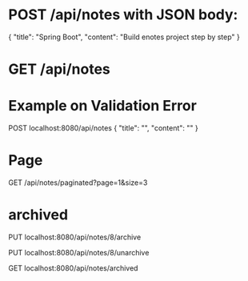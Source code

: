 # POST /api/notes with JSON body:
{
	"title": "Spring Boot",
	"content": "Build enotes project step by step"
}


# GET /api/notes


# Example on Validation Error
POST localhost:8080/api/notes
{
  "title": "",
  "content": ""
}

# Page 
GET /api/notes/paginated?page=1&size=3

# archived
PUT localhost:8080/api/notes/8/archive

PUT localhost:8080/api/notes/8/unarchive

GET localhost:8080/api/notes/archived